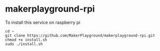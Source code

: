 # makerplayground-rpi

To install this service on raspberry pi
```
cd ~
git clone https://github.com/MakerPlayground/makerplayground-rpi.git
chmod +x install.sh
sudo ./install.sh
```
